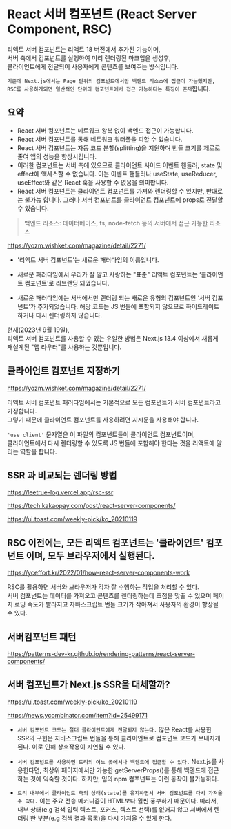 # React 서버 컴포넌트 (React Server Component, RSC)

리액트 서버 컴포넌트는 리액트 18 버전에서 추가된 기능이며,  
서버 측에서 컴포넌트를 실행하여 미리 렌더링된 마크업을 생성후,  
클라이언트에게 전달되어 사용자에게 콘텐츠를 보여주는 방식입니다.

`기존에 Next.js에서는 Page 단위의 컴포넌트에서만 백엔드 리소스에 접근이 가능했지만,`  
`RSC를 사용하게되면 일반적인 단위의 컴포넌트에서 접근 가능하다는 특징이 존재`합니다.

## 요약

- React 서버 컴포넌트는 네트워크 왕복 없이 백엔드 접근이 가능합니다.
- React 서버 컴포넌트를 통해 네트워크 워터폴을 피할 수 있습니다.
- React 서버 컴포넌트는 자동 코드 분할(splitting)을 지원하며 번들 크기를 제로로 줄여 앱의 성능을 향상시킵니다.
- 이러한 컴포넌트는 서버 측에 있으므로 클라이언트 사이드 이벤트 핸들러, state 및 effect에 액세스할 수 없습니다.
  이는 이벤트 핸들러나 useState, useReducer, useEffect와 같은 React 훅을 사용할 수 없음을 의미합니다.
- React 서버 컴포넌트는 클라이언트 컴포넌트를 가져와 렌더링할 수 있지만, 반대로는 불가능 합니다.
  그러나 서버 컴포넌트를 클라이언트 컴포넌트에 props로 전달할 수 있습니다.

> 백엔드 리소스: 데이터베이스, fs, node-fetch 등의 서버에서 접근 가능한 리소스

https://yozm.wishket.com/magazine/detail/2271/

- '리액트 서버 컴포넌트'는 새로운 패러다임의 이름입니다.

- 새로운 패러다임에서 우리가 잘 알고 사랑하는 "표준" 리액트 컴포넌트는 ‘클라이언트 컴포넌트’로 리브랜딩 되었습니다.

- 새로운 패러다임에는 서버에서만 렌더링 되는 새로운 유형의 컴포넌트인 ‘서버 컴포넌트’가 추가되었습니다. 해당 코드는 JS 번들에 포함되지 않으므로 하이드레이트 하거나 다시 렌더링하지 않습니다.

현재(2023년 9월 19일),  
리액트 서버 컴포넌트를 사용할 수 있는 유일한 방법은 Next.js 13.4 이상에서 새롭게 재설계된 "앱 라우터"를 사용하는 것뿐입니다.

## 클라이언트 컴포넌트 지정하기

https://yozm.wishket.com/magazine/detail/2271/

리액트 서버 컴포넌트 패러다임에서는 기본적으로 모든 컴포넌트가 서버 컴포넌트라고 가정합니다.  
그렇기 때문에 클라이언트 컴포넌트를 사용하려면 지시문을 사용해야 합니다.

`'use client'` 문자열은 이 파일의 컴포넌트들이 클라이언트 컴포넌트이며,  
클라이언트에서 다시 렌더링할 수 있도록 JS 번들에 포함해야 한다는 것을 리액트에 알리는 역할을 합니다.

## SSR 과 비교되는 렌더링 방법

https://leetrue-log.vercel.app/rsc-ssr

https://tech.kakaopay.com/post/react-server-components/

https://ui.toast.com/weekly-pick/ko_20210119

## RSC 이전에는, 모든 리액트 컴포넌트는 '클라이언트' 컴포넌트 이며, 모두 브라우저에서 실행된다.

https://yceffort.kr/2022/01/how-react-server-components-work

RSC를 활용하면 서버와 브라우저가 각자 잘 수행하는 작업을 처리할 수 있다.  
서버 컴포넌트는 데이터를 가져오고 콘텐츠를 렌더링하는데 초점을 맞출 수 있으며 페이지 로딩 속도가 빨라지고 자바스크립트 번들 크기가 작아져서 사용자의 환경이 향상될 수 있다.

## 서버컴포넌트 패턴

https://patterns-dev-kr.github.io/rendering-patterns/react-server-components/

## 서버 컴포넌트가 Next.js SSR을 대체할까?

https://ui.toast.com/weekly-pick/ko_20210119

https://news.ycombinator.com/item?id=25499171

- `서버 컴포넌트 코드는 절대 클라이언트에게 전달되지 않는다.` 많은 React를 사용한 SSR의 구현은 자바스크립트 번들을 통해 클라이언트로 컴포넌트 코드가 보내지게 된다. 이로 인해 상호작용이 지연될 수 있다.

- `서버 컴포넌트를 사용하면 트리의 어느 곳에서나 백엔드에 접근할 수 있다.` Next.js를 사용한다면, 최상위 페이지에서만 가능한 getServerProps()를 통해 백엔드에 접근하는 것에 익숙할 것이다. 하지만, 임의 npm 컴포넌트는 이런 동작이 불가능하다.

- `트리 내부에서 클라이언트 측의 상태(state)를 유지하면서 서버 컴포넌트를 다시 가져올 수 있다.` 이는 주요 전송 메커니즘이 HTML보다 훨씬 풍부하기 때문이다. 따라서, 내부 상태(e.g 검색 입력 텍스트, 포커스, 텍스트 선택)를 없애지 않고 서버에서 렌더링 한 부분(e.g 검색 결과 목록)을 다시 가져올 수 있게 한다.
